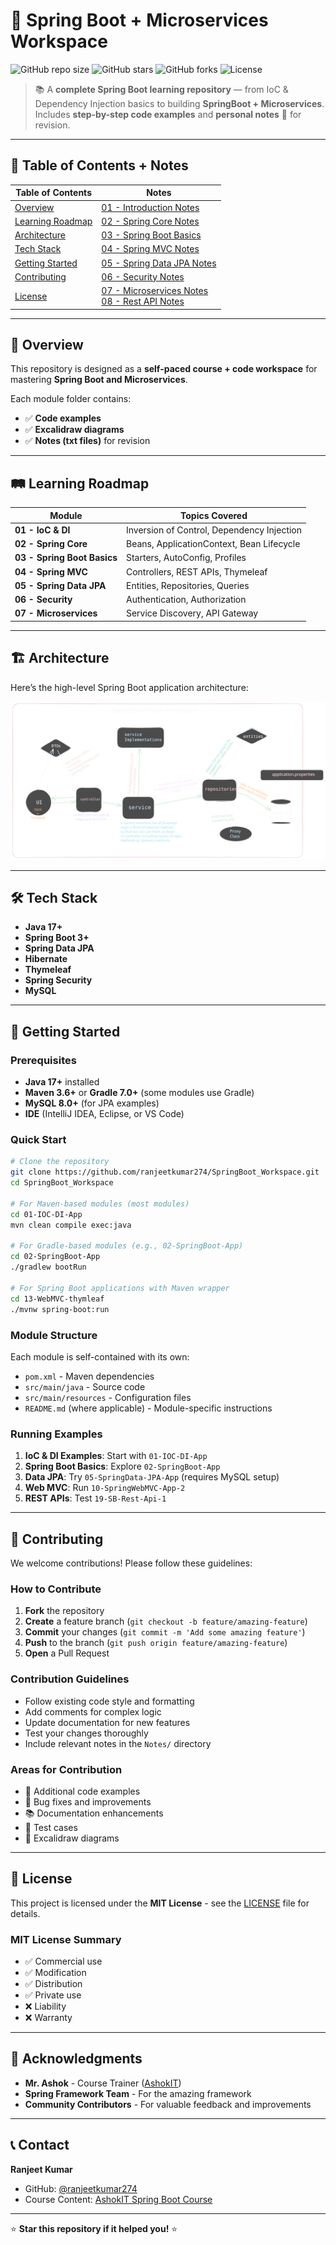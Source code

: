 # 🚀 Spring Boot + Microservices Workspace

![GitHub repo size](https://img.shields.io/github/repo-size/ranjeetkumar274/SpringWorkspace?color=blue&style=for-the-badge)
![GitHub stars](https://img.shields.io/github/stars/ranjeetkumar274/SpringWorkspace?style=for-the-badge&color=yellow)
![GitHub forks](https://img.shields.io/github/forks/ranjeetkumar274/SpringWorkspace?style=for-the-badge&color=green)
![License](https://img.shields.io/github/license/ranjeetkumar274/SpringBoot_Workspace?style=for-the-badge&color=red)


> 📚 A **complete Spring Boot learning repository** — from IoC & Dependency Injection basics to building **SpringBoot + Microservices**.  
> Includes **step-by-step code examples** and **personal notes** 📒 for revision.

---

## 📖 Table of Contents + Notes  

| **Table of Contents** | **Notes** |
|------------------------|-----------|
| [Overview](#-overview) | [01 - Introduction Notes](Notes/14.%20Introduction%20Notes.txt) |
| [Learning Roadmap](#-learning-roadmap) | [02 - Spring Core Notes](Notes/13.%20Spring%20Core%20Notes.txt) |
| [Architecture](#-architecture) | [03 - Spring Boot Basics](Notes/12.%20Spring%20Boot%20Notes.txt) |
| [Tech Stack](#-tech-stack) | [04 - Spring MVC Notes](Notes/09.%20Spring%20Web%20MVC.txt) |
| [Getting Started](#-getting-started) | [05 - Spring Data JPA Notes](Notes/10.%20Data%20JPA%20Notes.txt) |
| [Contributing](#-contributing) | [06 - Security Notes](Notes/06.%20Spring%20Security%20Notes.txt) |
| [License](#-license) | [07 - Microservices Notes](Notes/07.%20Microservices%20Notes.txt)<br>[08 - Rest API Notes](Notes/08.%20REST%20API%20Notes.txt) |

---

## 📝 Overview
This repository is designed as a **self-paced course + code workspace** for mastering **Spring Boot and Microservices**.  

Each module folder contains:
- ✅ **Code examples**  
- ✅ **Excalidraw diagrams**  
- ✅ **Notes (txt files)** for revision  

---

## 🛤 Learning Roadmap
| Module | Topics Covered |
|--------|----------------|
| **01 - IoC & DI** | Inversion of Control, Dependency Injection |
| **02 - Spring Core** | Beans, ApplicationContext, Bean Lifecycle |
| **03 - Spring Boot Basics** | Starters, AutoConfig, Profiles |
| **04 - Spring MVC** | Controllers, REST APIs, Thymeleaf |
| **05 - Spring Data JPA** | Entities, Repositories, Queries |
| **06 - Security** | Authentication, Authorization |
| **07 - Microservices** | Service Discovery, API Gateway |

---

## 🏗 Architecture
Here’s the high-level Spring Boot application architecture:

![Spring Boot Architecture](./Untitled-2025-08-19-1219.excalidraw.svg)

---

## 🛠 Tech Stack
- **Java 17+**  
- **Spring Boot 3+**  
- **Spring Data JPA**  
- **Hibernate**  
- **Thymeleaf**  
- **Spring Security**  
- **MySQL**  


---

## 🚀 Getting Started

### Prerequisites
- **Java 17+** installed
- **Maven 3.6+** or **Gradle 7.0+** (some modules use Gradle)
- **MySQL 8.0+** (for JPA examples)
- **IDE** (IntelliJ IDEA, Eclipse, or VS Code)

### Quick Start
```bash
# Clone the repository
git clone https://github.com/ranjeetkumar274/SpringBoot_Workspace.git
cd SpringBoot_Workspace

# For Maven-based modules (most modules)
cd 01-IOC-DI-App
mvn clean compile exec:java

# For Gradle-based modules (e.g., 02-SpringBoot-App)
cd 02-SpringBoot-App
./gradlew bootRun

# For Spring Boot applications with Maven wrapper
cd 13-WebMVC-thymleaf
./mvnw spring-boot:run
```

### Module Structure
Each module is self-contained with its own:
- `pom.xml` - Maven dependencies
- `src/main/java` - Source code
- `src/main/resources` - Configuration files
- `README.md` (where applicable) - Module-specific instructions

### Running Examples
1. **IoC & DI Examples**: Start with `01-IOC-DI-App`
2. **Spring Boot Basics**: Explore `02-SpringBoot-App`
3. **Data JPA**: Try `05-SpringData-JPA-App` (requires MySQL setup)
4. **Web MVC**: Run `10-SpringWebMVC-App-2`
5. **REST APIs**: Test `19-SB-Rest-Api-1`

---

## 🤝 Contributing

We welcome contributions! Please follow these guidelines:

### How to Contribute
1. **Fork** the repository
2. **Create** a feature branch (`git checkout -b feature/amazing-feature`)
3. **Commit** your changes (`git commit -m 'Add some amazing feature'`)
4. **Push** to the branch (`git push origin feature/amazing-feature`)
5. **Open** a Pull Request

### Contribution Guidelines
- Follow existing code style and formatting
- Add comments for complex logic
- Update documentation for new features
- Test your changes thoroughly
- Include relevant notes in the `Notes/` directory

### Areas for Contribution
- 📝 Additional code examples
- 🐛 Bug fixes and improvements
- 📚 Documentation enhancements
- 🧪 Test cases
- 🎨 Excalidraw diagrams

---

## 📄 License

This project is licensed under the **MIT License** - see the [LICENSE](LICENSE) file for details.

### MIT License Summary
- ✅ Commercial use
- ✅ Modification
- ✅ Distribution
- ✅ Private use
- ❌ Liability
- ❌ Warranty

---

## 🙏 Acknowledgments

- **Mr. Ashok** - Course Trainer ([AshokIT](https://ashokitech.com))
- **Spring Framework Team** - For the amazing framework
- **Community Contributors** - For valuable feedback and improvements

---

## 📞 Contact

**Ranjeet Kumar**
- GitHub: [@ranjeetkumar274](https://github.com/ranjeetkumar274)
- Course Content: [AshokIT Spring Boot Course](https://ashokitech.com/spring-boot-microservices-online-training)

---

⭐ **Star this repository if it helped you!** ⭐

